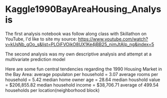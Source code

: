 # Kaggle1990BayAreaHousing_Analysis

The first analysis notebook was follow along class with Skillathon on YouTube, I'd like to site my source:
https://www.youtube.com/watch?v=kUsNb_gOo_s&list=PLOiFVOikO8UX1Ke4jBB25_njmJtAlp_ng&index=5

The second analysis was my own descriptive analysis and attempt at a multivariate prediction model

Here are some fun central tendencies regarding the 1990 Housing Market in the Bay Area:
average populaton per household = 3.07 
average rooms per household = 5.42
median home owner age = 28.64 
median houshold value = $206,855.82 
median household income = $38,706.71
average of 499.54 households per location(neighborhood block)
